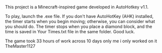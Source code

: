 This project is a Minecraft-inspired game developed in AutoHotkey v1.1.


To play, launch the .exe file. If you don't have AutoHotKey (AHK) installed, the timer starts when you begin moving; otherwise, you can consider what you should do. The timer stops when you place a diamond block, and the time is saved in Your Times.txt file in the same folder. Good luck.

The game took 33 hours of work across 10 days only me i only worked on it TheMaster1127

